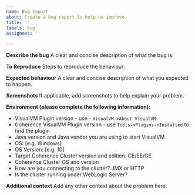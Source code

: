 ```yaml
---
name: Bug report
about: Create a bug report to help us improve
title: ''
labels: bug
assignees: ''

---
```


**Describe the bug**
A clear and concise description of what the bug is.

**To Reproduce**
Steps to reproduce the behaviour:

**Expected behaviour**
A clear and concise description of what you expected to happen.

**Screenshots**
If applicable, add screenshots to help explain your problem.

**Environment (please complete the following information):**
 - VisualVM Plugin version - use - `VisualVM->About VisualVM`
 - Coherence VisualVM Plugin version - use `Tools->Plugins->Installed` to find the plugin
 - Java version and Java vendor you are using to start VisualVM
 - OS: [e.g. Windows]
 - OS Version: [e.g. 10]
 - Target Coherence Cluster version and edition. CE/EE/GE
 - Coherence Cluster OS and version  
 - How are you connecting to the cluster? JMX or HTTP
 - Is the cluster running under WebLogic Server? 

**Additional context**
Add any other context about the problem here.
